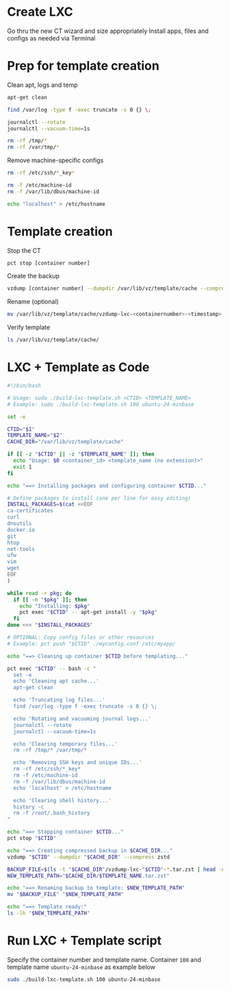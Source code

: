 # Create LXC
Go thru the new CT wizard and size appropriately
Install apps, files and configs as needed via Terminal
# Prep for template creation
Clean apt, logs and temp
```bash
apt-get clean

find /var/log -type f -exec truncate -s 0 {} \;

journalctl --rotate
journalctl --vacuum-time=1s

rm -rf /tmp/*
rm -rf /var/tmp/*
```
Remove machine-specific configs
```bash
rm -rf /etc/ssh/*_key*

rm -f /etc/machine-id
rm -f /var/lib/dbus/machine-id

echo "localhost" > /etc/hostname
```
# Template creation
Stop the CT
```bash
pct stop [container number]
```
Create the backup
```bash
vzdump [container number] --dumpdir /var/lib/vz/template/cache --compress zstd
```
Rename (optional)
```bash
mv /var/lib/vz/template/cache/vzdump-lxc-<containernumber>-<timestamp>.tar.zst /var/lib/vz/template/cache/new-template-name.tar.zst
```
Verify template
```bash
ls /var/lib/vz/template/cache/
```
# LXC + Template as Code
```bash
#!/bin/bash

# Usage: sudo ./build-lxc-template.sh <CTID> <TEMPLATE_NAME>
# Example: sudo ./build-lxc-template.sh 100 ubuntu-24-minbase

set -e

CTID="$1"
TEMPLATE_NAME="$2"
CACHE_DIR="/var/lib/vz/template/cache"

if [[ -z "$CTID" || -z "$TEMPLATE_NAME" ]]; then
  echo "Usage: $0 <container_id> <template_name (no extension)>"
  exit 1
fi

echo "==> Installing packages and configuring container $CTID..."

# Define packages to install (one per line for easy editing)
INSTALL_PACKAGES=$(cat <<EOF
ca-certificates
curl
dnsutils
docker.io
git
htop
net-tools
ufw
vim
wget
EOF
)

while read -r pkg; do
  if [[ -n "$pkg" ]]; then
    echo "Installing: $pkg"
    pct exec "$CTID" -- apt-get install -y "$pkg"
  fi
done <<< "$INSTALL_PACKAGES"

# OPTIONAL: Copy config files or other resources
# Example: pct push "$CTID" ./myconfig.conf /etc/myapp/

echo "==> Cleaning up container $CTID before templating..."

pct exec "$CTID" -- bash -c "
  set -e
  echo 'Cleaning apt cache...'
  apt-get clean

  echo 'Truncating log files...'
  find /var/log -type f -exec truncate -s 0 {} \;

  echo 'Rotating and vacuuming journal logs...'
  journalctl --rotate
  journalctl --vacuum-time=1s

  echo 'Clearing temporary files...'
  rm -rf /tmp/* /var/tmp/*

  echo 'Removing SSH keys and unique IDs...'
  rm -rf /etc/ssh/*_key*
  rm -f /etc/machine-id
  rm -f /var/lib/dbus/machine-id
  echo 'localhost' > /etc/hostname

  echo 'Clearing shell history...'
  history -c
  rm -f /root/.bash_history
"

echo "==> Stopping container $CTID..."
pct stop "$CTID"

echo "==> Creating compressed backup in $CACHE_DIR..."
vzdump "$CTID" --dumpdir "$CACHE_DIR" --compress zstd

BACKUP_FILE=$(ls -t "$CACHE_DIR"/vzdump-lxc-"$CTID"-*.tar.zst | head -n 1)
NEW_TEMPLATE_PATH="$CACHE_DIR/$TEMPLATE_NAME.tar.zst"

echo "==> Renaming backup to template: $NEW_TEMPLATE_PATH"
mv "$BACKUP_FILE" "$NEW_TEMPLATE_PATH"

echo "==> Template ready:"
ls -lh "$NEW_TEMPLATE_PATH"
```
# Run LXC + Template script
Specify the container number and template name. Container `100` and template name `ubuntu-24-minbase` as example below
```bash
sudo ./build-lxc-template.sh 100 ubuntu-24-minbase
```
